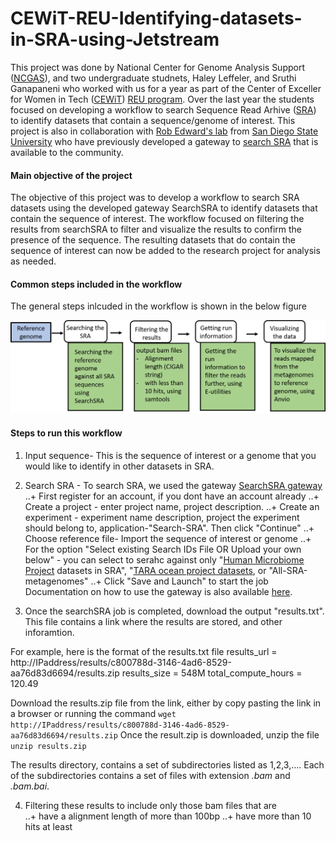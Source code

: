 # CEWiT-REU-Identifying-datasets-in-SRA-using-Jetstream

This project was done by National Center for Genome Analysis Support ([NCGAS](https://ncgas.org/)), and two undergraduate studnets, Haley Leffeler, and Sruthi Ganapaneni who worked with us for a year as part of the Center of Exceller for Women in Tech ([CEWiT](http://cewit.indiana.edu/)) [REU program](http://cewit.indiana.edu/students/REU/index.shtml). Over the last  year the students focused on developing a workflow to search Sequence Read Arhive ([SRA](https://www.ncbi.nlm.nih.gov/sra)) to identify datasets that contain a sequence/genome of interest. This project is also in collaboration with [Rob Edward's lab](https://edwards.sdsu.edu) from [San Diego State University](https://www.sdsu.edu/) who have previously developed a gateway to [search SRA](https://www.searchsra.org/) that is available to the community. 

#### Main objective of the project 
The objective of this project was to develop a workflow to search SRA datasets using the developed gateway SearchSRA to identify datasets that contain the sequence of interest. The workflow focused on filtering the results from searchSRA to filter and visualize the results to confirm the presence of the sequence. The resulting datasets that do contain the sequence of interest can now be added to the research project for analysis as needed. 

#### Common steps included in the workflow 
The general steps inlcuded in the workflow is shown in the below figure

![alt text](https://github.com/NCGAS/CEWiT-REU-Identifying-datasets-in-SRA-using-Jetstream/blob/master/SRApaper-method.png "Workflow steps")

#### Steps to run this workflow
1. Input sequence- This is the sequence of interest or a genome that you would like to identify in other datasets in SRA. 

2. Search SRA - To search SRA, we used the gateway [SearchSRA gateway](https://www.searchsra.org/)
..+ First register for an account, if you dont have an account already
..+ Create a project - enter project name, project description. 
..+ Create an experiment - experiment name description, project the experiment should belong to, application-"Search-SRA". Then click "Continue" 
..+ Choose reference file- Import the sequence of interest or genome
..+ For the option "Select existing Search IDs File OR Upload your own below" - you can select to serahc against only "[Human Microbiome Project](https://www.hmpdacc.org/ihmp/) datasets in SRA", "[TARA ocean project datasets](https://oceans.taraexpeditions.org/en/m/about-tara/les-expeditions/tara-oceans/), or "All-SRA-metagenomes"
..+ Click "Save and Launch" to start the job
Documentation on how to use the gateway is also available [here](https://www.searchsra.org/pages/documentation).

3. Once the searchSRA job is completed, download the output "results.txt". This file contains a link where the results are stored, and other inforamtion. 

For example, here is the format of the results.txt file
results_url = http://IPaddress/results/c800788d-3146-4ad6-8529-aa76d83d6694/results.zip
results_size = 548M
total_compute_hours = 120.49

Download the results.zip file from the link, either by copy pasting the link in a browser or running the command 
`wget http://IPaddress/results/c800788d-3146-4ad6-8529-aa76d83d6694/results.zip`
Once the result.zip is downloaded, unzip the file
`unzip results.zip`

The results directory, contains a set of subdirectories listed as 1,2,3,.... Each of the subdirectories contains a set of files with extension *.bam* and *.bam.bai*.  

4. Filtering these results to include only those bam files that are   
..+ have a alignment length of more than 100bp 
..+ have more than 10 hits at least 

